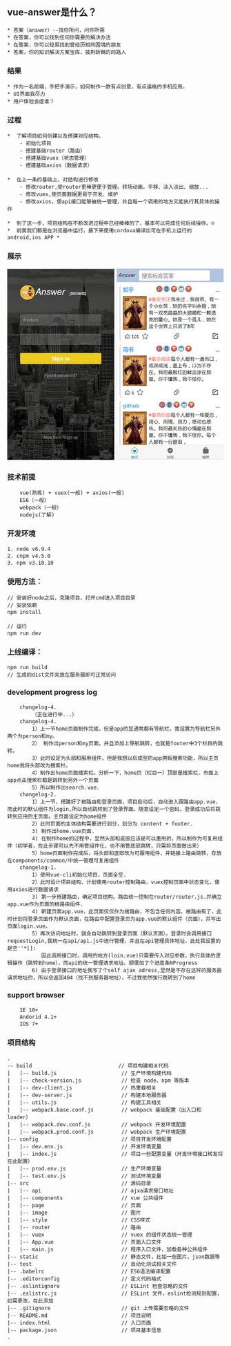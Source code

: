## vue-answer是什么？
    * 答案（answer）--找你所问，问你所需
    * 在答案，你可以找到任何你需要的解决办法
    * 在答案，你可以轻易找到曾经历相同困境的朋友
    * 答案，你的知识解决方案宝库，披荆斩棘的同路人

### 结果
    * 作为一名前端，手把手演示，如何制作一款有点创意，有点逼格的手机应用。
    * UI界面我尽力
    * 用户体验会虚谁？
### 过程
    *  了解项目如何创建以及搭建对应结构。
        - 初始化项目
        - 搭建基础router（路由）
        - 搭建基础vuex（状态管理）
        - 搭建基础axios（数据请求）

    *  在上一条的基础上，对结构进行修改
        - 修改router,使router更棒更便于管理。转场动画，平移、淡入淡出、缩放...
        - 修改vuex,使页面数据更易于开发、维护
        - 修改axios，使api接口能够被统一管理，并且每一个调用的地方又能执行其具体的操作

    *  到了这一步，项目结构在不断改进过程中已经棒棒的了，基本可以完成任何后续操作。☺
    *  前面我们都是在浏览器中运行，接下来使用cordova编译出可在手机上运行的android,ios APP *

### 展示
  ![image](https://github.com/ifredom/vue-answer/raw/master/test/testsrc/1.png)
  ![image](https://github.com/ifredom/vue-answer/raw/master/test/testsrc/2.png)
### 技术前提
        vue(熟练) + vuex(一般) + axios(一般)
        ES6（一般）
        webpack（一般）
        nodejs(了解)
### 开发环境
    1. node v6.9.4
    2. cnpm v4.5.0
    3. npm v3.10.10

### 使用方法：
    // 安装好node之后，克隆项目，打开cmd进入项目目录
    // 安装依赖
    npm install

    // 运行
    npm run dev

### 上线编译：
    npm run build
    // 生成的dist文件夹放在服务器即可正常访问

### development progress log
        changelog-4.
            （正在进行中...）
        changelog-4.
            1）上一节home页面制作完成，但是app的显通常都有导航栏，我设置为导航栏另外两个为person和my。
            2） 制作出person和my页面，并且添加上导航跳转，也就是footer中3个栏目的跳转。
            3）此时设定为头部和服用组件，但是我想以后成型的app拥有搜索功能，所以主页home我将头部改为搜索栏。
            4）制作出home页面搜索栏。分析一下，home页（栏目一）顶部是搜索栏，市面上app点击搜索栏都是跳转到另外一个页面
            5）所以制作出search.vue.
        changelog-2.
            1）上一节，搭建好了根路由和登录页面，项目启动后，自动进入跟路由app.vue，而此时的默认组件为login,所以自动跳转到了登录界面。随意设定一个密码，登录成功后将跳转到应用的主页面。主页面设定为home组件
            2）此时页面的主体结构需要进行划分，划分为 content + footer.
            3) 制作出home.vue页面.
            4) 在制作home的过程中，显然头部和底部应该是可以重用的，所以制作为可复用组件（初学者，在此步骤可以先不用管组件化，也不用管底部跳转，只需将页面做出来）
            5）home页面制作完成后，将头部和底部改为可服用组件，并链接上路由跳转，存放在components/common/中统一管理可复用组件
        changelog-1.
            1）使用vue-cli初始化项目，页面全空.
            2）此时设计项目结构，计划使用router控制路由，vuex控制页面中状态变化，使用axios进行数据请求
            3) 第一步搭建路由，确定项目结构。路由统一控制在router/router.js.并确立app.vue作为页面的根路由组件.
            4) 新建页面app.vue，此页面仅仅作为根路由，不包含任何内容。根路由有了，此时计划将登录页面作为默认页面，在路由中配置登录页为app.vue的默认组件（页面），并写出页面login.vue。
            5）再次访问地址时，就会自动跳转到登录页面（默认页面）。登录时会调用接口requestLogin,我统一在api/api.js中进行管理，并且在api管理具体地址，此处我设置的是空''*[]:
               因此调用接口时，调用的地方(loin.vue)只需要传入对应参数，执行具体的逻辑操作（跳转到home），而api的统一管理请求地址。顺便加了个进度条NProgress
            6) 由于登录接口的地址我写了个self ajax adress,显然是不存在这样的服务器请求地址的，所以会返回404（找不到服务器地址），不过我依然强行跳转到了home
###  support browser
        IE 10+
        Andorid 4.1+
        IOS 7+
### 项目结构
    .
    -- build                            // 项目构建相关代码
    |   |-- build.js                     // 生产环境构建代码
    |   |-- check-version.js             // 检查 node、npm 等版本
    |   |-- dev-client.js                // 热重载相关
    |   |-- dev-server.js                // 构建本地服务器
    |   |-- utils.js                     // 构建工具相关
    |   |-- webpack.base.conf.js         // webpack 基础配置（出入口和 loader）
    |   |-- webpack.dev.conf.js          // webpack 开发环境配置
    |   |-- webpack.prod.conf.js         // webpack 生产环境配置
    |-- config                           // 项目开发环境配置
    |   |-- dev.env.js                   // 开发环境变量
    |   |-- index.js                     // 项目一些配置变量（开发环境接口转发将在此配置）
    |   |-- prod.env.js                  // 生产环境变量
    |   |-- test.env.js                  // 测试环境变量
    |-- src                              // 源码目录
    |   |-- api                          // ajxa请求接口地址
    |   |-- components                   // vue 公共组件
    |   |-- page                         // 页面
    |   |-- image                        // 图片
    |   |-- style                        // CSS样式
    |   |-- router                       // 路由
    |   |-- vuex                         // vuex 的组件状态统一管理
    |   |-- App.vue                      // 页面入口文件
    |   |-- main.js                      // 程序入口文件，加载各种公共组件
    |-- static                           // 静态文件，比如一些图片，json数据等
    |-- test                             // 自动化测试相关文件
    |-- .babelrc                         // ES6语法编译配置
    |-- .editorconfig                    // 定义代码格式
    |-- .eslintignore                    // ESLint 检查忽略的文件
    |-- .eslistrc.js                     // ESLint 文件，eslint检测规则配置，如需更改，在此添加
    |-- .gitignore                       // git 上传需要忽略的文件
    |-- README.md                        // 项目说明
    |-- index.html                       // 入口页面
    |-- package.json                     // 项目基本信息
    .
